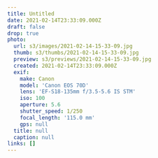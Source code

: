 ```yaml
---
title: Untitled
date: 2021-02-14T23:33:09.000Z
draft: false
drop: true
photo:
  url: s3/images/2021-02-14-15-33-09.jpg
  thumb: s3/thumbs/2021-02-14-15-33-09.jpg
  preview: s3/previews/2021-02-14-15-33-09.jpg
  created: 2021-02-14T23:33:09.000Z
  exif:
    make: Canon
    model: 'Canon EOS 70D'
    lens: 'EF-S18-135mm f/3.5-5.6 IS STM'
    iso: 100
    aperture: 5.6
    shutter_speed: 1/250
    focal_length: '115.0 mm'
    gps: null
  title: null
  caption: null
links: []
---
```

